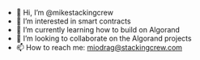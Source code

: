 - 👋 Hi, I’m @mikestackingcrew
- 👀 I’m interested in smart contracts
- 🌱 I’m currently learning how to build on Algorand
- 💞️ I’m looking to collaborate on the Algorand projects 
- 📫 How to reach me: miodrag@stackingcrew.com

<!---
mikestackingcrew/mikestackingcrew is a ✨ special ✨ repository because its `README.md` (this file) appears on your GitHub profile.
You can click the Preview link to take a look at your changes.
--->
